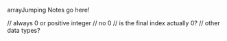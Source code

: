 arrayJumping Notes go here!

// always 0 or positive integer
// no 0
// is the final index actually 0?
// other data types?
